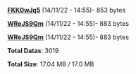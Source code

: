 [**FKK0wJq5**](/data/FKK0wJq5.txt) (14/11/22 - 14:55)- 853 bytes

[**WReJS9Qm**](/data/WReJS9Qm.txt) (14/11/22 - 14:55)- 883 bytes

[**WReJS9Qm**](/data/WReJS9Qm.txt) (14/11/22 - 14:55)- 883 bytes

**Total Datas**: 3019

**Total Size**: 17.04 MB / 17.0 MB